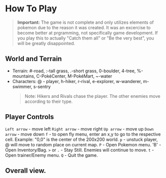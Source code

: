 # How To Play

> **Important:** The game is not complete and only utilizes elements of pokemon due to the reason it was created.
> It was an excercise to become better at prgramming, not specifically game development.
> If you play this to actually "Catch them all" or "Be the very best", you will be greatly disappointed. 

## World and Terrain
  - Terrain: #-road, :-tall grass, .-short grass, 0-boulder, 4-tree, %-mountains, C-PokéCenter, M-PokéMart, ~-water
  - Characters: @ - player, h-hiker, r-rival, e-explorer, w-wanderer, m-swimmer, s-sentry
    > Note: Hikers and Rivals chase the player. The other enemies move according to their type.

## Player Controls
`Left arrow` - move left
`Right arrow` - move right
`Up arrow` - move up
`Down arrow` - move down
`f` - to open fly menu, enter an x,y to go to the respective cell. Example: "0,0" is the center of the 200x200 world.
`p` - unstuck player, @ will move to random place on current map.
`P` - Open Pokemon menu.
'B' - Open Inventory/Bag.
`>` or `.` - Stay Still. Enemies will continue to move.
`t` - Open trainer/Enemy menu.
`Q` - Quit the game.

## Overall view.



